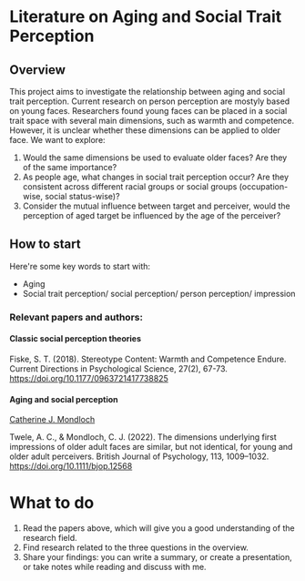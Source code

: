 # Literature on Aging and Social Trait Perception

## Overview
This project aims to investigate the relationship between aging and social trait perception.
Current research on person perception are mostyly based on young faces. Researchers found young faces can be placed in a social trait space with several main dimensions, such as warmth and competence. However, it is unclear whether these dimensions can be applied to older face. We want to explore:
1. Would the same dimensions be used to evaluate older faces? Are they of the same importance?
2. As people age, what changes in social trait perception occur? Are they consistent across different racial groups or social groups (occupation-wise, social status-wise)?
3. Consider the mutual influence between target and perceiver, would the perception of aged target be influenced by the age of the perceiver?

## How to start
Here're some key words to start with:
- Aging
- Social trait perception/ social perception/ person perception/ impression

### Relevant papers and authors:

#### Classic social perception theories
Fiske, S. T. (2018). Stereotype Content: Warmth and Competence Endure. Current Directions in Psychological Science, 27(2), 67-73. https://doi.org/10.1177/0963721417738825

#### Aging and social perception
[Catherine J. Mondloch](https://scholar.google.com/citations?hl=en&user=UTI7U4EAAAAJ&sortby=pubdate&view_op=list_works&citft=1&email_for_op=shangchengzhao%40ucsb.edu&gmla=AOAOcb0x3lA7ouBx2YRnsua-SRMzpN0prmQFFK9y1LIS0kl3CrbhkSR2a8R0fuGHEyE8Mas_ioAna4PD_7v20JpiR6cjf2vbkJQ7O27dEkupyG6sChYlSVYvjRIpHAyI6ba3YsRP4_PjQtj6ywM2KN9Yngk1YkSQVODNOy2v15AqEO8dgUrKyVqNPgBoL9Vgo8OA727TcBLeNs464JgHirQNuZw0u4cFr4lnPSv00yNp_ud-HFg)

Twele, A. C., & Mondloch, C. J. (2022). The dimensions underlying first impressions of older adult faces are similar, but not identical, for young and older adult perceivers. British Journal of Psychology, 113, 1009–1032. https://doi.org/10.1111/bjop.12568

# What to do
1. Read the papers above, which will give you a good understanding of the research field.
2. Find research related to the three questions in the overview.
3. Share your findings: you can write a summary, or create a presentation, or take notes while reading and discuss with me.